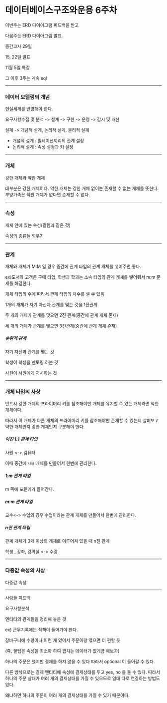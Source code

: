 # 데이터베이스구조와운용 6주차



이번주는 ERD 다이아그램 피드백을 받고

다음주는 ERD 다이아그램 발표.



중간고사 29일

15, 22일 발표

11월 5일 특강



그 이후 3주는 계속 sql



<HR>



### 데이터 모델링의 개념



현실세계를 반영해야 한다.



요구사항수집 및 분석 -> 설계 -> 구현 -> 운영 -> 감시 및 개선



설계 -> 개념적 설계, 논리적 설계, 물리적 설계

- 개념적 설계 :  릴레이션끼리의 관계 설정
- 논리적 설계 : 속성 설정과 키 설정





<hr>

### 개체



강한 개체와 약한 개체



대부분은 강한 개체이다. 약한 개체는 강한 개체 없이는 존재할 수 없는 개체를 뜻한다. 부양가족은 직원 개체가 없다면 존재할 수 없다.

<hr>

### 속성



개체 안에 있는 속성(칼럼과 같은 것)



속성의 종류들 외우기



<hr>

### 관계



개체와 개체가 M:M 일 경우 중간에 관계 타입의 관계 개체를 넣어주면 좋다.

ex)도서와 고객은 구매 타입, 학생과 학과는 소속 타입의 관계 개체를 넣어줘서 m:m 문제를 해결한다. 



개체 타입의 수에 따라서 관계 타입의 차수를 셀 수 있음

1개의 개체가 자기 자신과 관계를 맺는 것을 1진관계

두 개의 개체가 관계를 맺으면 2진 관계(중간에 관계 개체 존재)

세 개의 개체가 관계를 맺으면 3진관계(중간에 관계 개체 존재)



##### 순환적 관계



자기 자신과 관계를 맺는 것



학생이 학생을 멘토링 하는 것

사원이 사원에게 지시하는 것



<hr>



### 개체 타입의 사상



반드시 강한 개체의 프라이머리 키를 참조해야만 개체를 유지할 수 있는 개체라면 약한 개체이다.



따라서 이 개체가 다른 개체의 프라이머리 키를 참조해야만 존재할 수 있는지 살펴보고 약한 개체인지 강한 개체인지 구분해야 한다.



##### 이진 1:1 관계 타입

사원 <-> 컴퓨터



이때 중간에 `사용` 개체를 만들어서 한번에 관리한다.



##### 1:m 관계 타입

m 쪽에 포린키가 들어간다.



##### m:m 관계 타입



교수<-> 수업의 경우 수업이라는 관계 개체를 만들어서 한번에 관리한다.



##### n진 관계 타입



관계 개체가 3개 이상의 개체로 이루어져 있을 때 n진 관계



학생 , 강좌, 강의실 <-> 수강



<hr>

### 다중값 속성의 사상



다중값 속성



 

<hr>

사람들 피드백 





요구사항분석



엔티티의 관계들을 정리해 놓은 것

ex) 근무기록에는 직책이 들어가야 한다.



장바구니에 수량이나 이런 게 있어서 주문이랑 엮으면 더 편할 듯

(즉, 꿀팁은 속성을 최소화 하여 겹치는 데이터가 없게끔 해보자)





하나의 주문은 했지만 결제를 하지 않을 수 있다 따라서 optional 이 들어갈 수 있다.

다른 방식으로는 결제 엔티티에 속성에 결제상태를 두고 yes, no 를 둘 수 있다. 따라서 하나의 주문 상태가 여러 개의 결제상태를 가질 수 있으므로 일대 다로 연결하는 방법도 있다.

왜냐하면 하나의 주문이 여러 개의 결제상태를 가질 수 있기 때문이다.
















